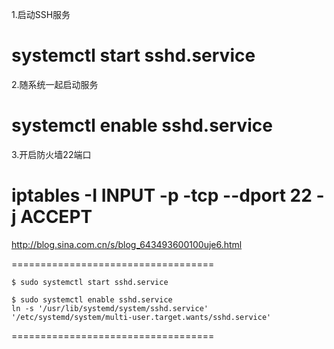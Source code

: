 1.启动SSH服务
# systemctl start sshd.service

2.随系统一起启动服务
# systemctl enable sshd.service

3.开启防火墙22端口
# iptables -I INPUT -p -tcp --dport 22 -j ACCEPT

http://blog.sina.com.cn/s/blog_643493600100uje6.html

===================================

	$ sudo systemctl start sshd.service
                              
	$ sudo systemctl enable sshd.service
	ln -s '/usr/lib/systemd/system/sshd.service' '/etc/systemd/system/multi-user.target.wants/sshd.service' 
===================================
